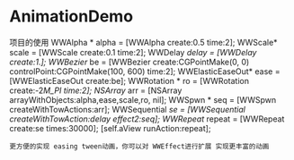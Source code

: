 # AnimationDemo

项目的使用
    	WWAlpha * alpha = [WWAlpha create:0.5 time:2];
		 WWScale*  scale = [WWScale create:0.1 time:2];
		 WWDelay *delay = [WWDelay create:1.];
		 WWBezier* be = [WWBezier create:CGPointMake(0, 0) controlPoint:CGPointMake(100, 600) time:2];
    	WWElasticEaseOut* ease = [WWElasticEaseOut create:be];
    	WWRotation * ro = [WWRotation create:-2*M_PI time:2];
    	NSArray* arr = [NSArray arrayWithObjects:alpha,ease,scale,ro, nil];
    	WWSpwn * seq = [WWSpwn createWithTowActions:arr];
    	WWSequential *se = [WWSequential createWithTowAction:delay effect2:seq];
    	WWRepeat* repeat = [WWRepeat create:se times:30000];
    	[self.aView runAction:repeat];
    
    
    更方便的实现 easing tween动画，你可以对 WWEffect进行扩展 实现更丰富的动画
